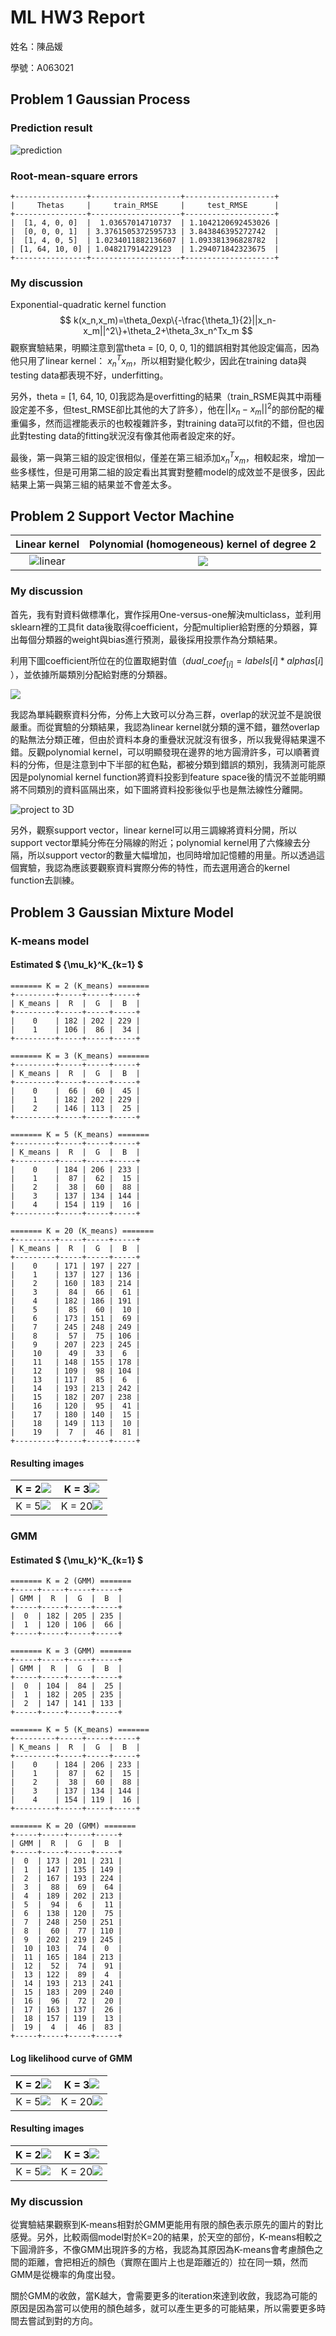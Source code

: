 # ML HW3 Report

姓名：陳品媛

學號：A063021

## Problem 1 Gaussian Process

### Prediction result

![prediction](/home/pinyuan/Documents/ML/hw/hw3/[2018]ML_HW3/problem1/prediction.png)

###  Root-mean-square errors

```
+----------------+--------------------+--------------------+
|     Thetas     |     train_RMSE     |     test_RMSE      |
+----------------+--------------------+--------------------+
|  [1, 4, 0, 0]  |  1.03657014710737  | 1.1042120692453026 |
|  [0, 0, 0, 1]  | 3.3761505372595733 | 3.843846395272742  |
|  [1, 4, 0, 5]  | 1.0234011882136607 | 1.093381396828782  |
| [1, 64, 10, 0] | 1.048217914229123  | 1.294071842323675  |
+----------------+--------------------+--------------------+
```

### My discussion

Exponential-quadratic kernel function
$$
k(x_n,x_m)=\theta_0exp\{-\frac{\theta_1}{2}||x_n-x_m||^2\}+\theta_2+\theta_3x_n^Tx_m 
$$
觀察實驗結果，明顯注意到當theta = [0, 0, 0, 1]的錯誤相對其他設定偏高，因為他只用了linear kernel： $x_n^Tx_m$，所以相對變化較少，因此在training data與testing data都表現不好，underfitting。

另外，theta = [1, 64, 10, 0]我認為是overfitting的結果（train_RSME與其中兩種設定差不多，但test_RMSE卻比其他的大了許多），他在$||x_n-x_m||^2$的部份配的權重偏多，然而這裡能表示的也較複雜許多，對training data可以fit的不錯，但也因此對testing data的fitting狀況沒有像其他兩者設定來的好。

最後，第一與第三組的設定很相似，僅差在第三組添加$x_n^Tx_m​$，相較起來，增加一些多樣性，但是可用第二組的設定看出其實對整體model的成效並不是很多，因此結果上第一與第三組的結果並不會差太多。



## Problem 2 Support Vector Machine

|                        Linear kernel                         |         Polynomial (homogeneous) kernel of degree 2          |
| :----------------------------------------------------------: | :----------------------------------------------------------: |
| ![linear](/home/pinyuan/Documents/ML/hw/hw3/[2018]ML_HW3/problem2/linear.png) | ![](/home/pinyuan/Documents/ML/hw/hw3/[2018]ML_HW3/problem2/poly.png) |

### My discussion

首先，我有對資料做標準化，實作採用One-versus-one解決multiclass，並利用sklearn裡的工具fit data後取得coefficient，分配multiplier給對應的分類器，算出每個分類器的weight與bias進行預測，最後採用投票作為分類結果。

利用下圖coefficient所位在的位置取絕對值（$dual\_coef_[i] = labels[i] * alphas[i]$ ），並依據所屬類別分配給對應的分類器。

![](https://i.imgur.com/BUT6J6R.png)



我認為單純觀察資料分佈，分佈上大致可以分為三群，overlap的狀況並不是說很嚴重。而從實驗的分類結果，我認為Iinear kernel就分類的還不錯，雖然overlap的點無法分類正確，但由於資料本身的重疊狀況就沒有很多，所以我覺得結果還不錯。反觀polynomial kernel，可以明顯發現在邊界的地方圓滑許多，可以順著資料的分佈，但是注意到中下半部的紅色點，都被分類到錯誤的類別，我猜測可能原因是polynomial kernel function將資料投影到feature space後的情況不並能明顯將不同類別的資料區隔出來，如下圖將資料投影後似乎也是無法線性分離開。

![project to 3D](/home/pinyuan/Documents/ML/hw/hw3/[2018]ML_HW3/problem2/project3d.png)



另外，觀察support vector，linear kernel可以用三調線將資料分開，所以support vector單純分佈在分隔線的附近；polynomial kernel用了六條線去分隔，所以support vector的數量大幅增加，也同時增加記憶體的用量。所以透過這個實驗，我認為應該要觀察資料實際分佈的特性，而去選用適合的kernel function去訓練。



## Problem 3 Gaussian Mixture Model

### K-means model

#### Estimated $ \{\mu_k\}^K_{k=1} $

```
======= K = 2 (K_means) =======
+---------+-----+-----+-----+
| K_means |  R  |  G  |  B  |
+---------+-----+-----+-----+
|    0    | 182 | 202 | 229 |
|    1    | 106 |  86 |  34 |
+---------+-----+-----+-----+

======= K = 3 (K_means) =======
+---------+-----+-----+-----+
| K_means |  R  |  G  |  B  |
+---------+-----+-----+-----+
|    0    |  66 |  60 |  45 |
|    1    | 182 | 202 | 229 |
|    2    | 146 | 113 |  25 |
+---------+-----+-----+-----+

======= K = 5 (K_means) =======
+---------+-----+-----+-----+
| K_means |  R  |  G  |  B  |
+---------+-----+-----+-----+
|    0    | 184 | 206 | 233 |
|    1    |  87 |  62 |  15 |
|    2    |  38 |  60 |  88 |
|    3    | 137 | 134 | 144 |
|    4    | 154 | 119 |  16 |
+---------+-----+-----+-----+

======= K = 20 (K_means) =======
+---------+-----+-----+-----+
| K_means |  R  |  G  |  B  |
+---------+-----+-----+-----+
|    0    | 171 | 197 | 227 |
|    1    | 137 | 127 | 136 |
|    2    | 160 | 183 | 214 |
|    3    |  84 |  66 |  61 |
|    4    | 182 | 186 | 191 |
|    5    |  85 |  60 |  10 |
|    6    | 173 | 151 |  69 |
|    7    | 245 | 248 | 249 |
|    8    |  57 |  75 | 106 |
|    9    | 207 | 223 | 245 |
|    10   |  49 |  33 |  6  |
|    11   | 148 | 155 | 178 |
|    12   | 109 |  98 | 104 |
|    13   | 117 |  85 |  6  |
|    14   | 193 | 213 | 242 |
|    15   | 182 | 207 | 238 |
|    16   | 120 |  95 |  41 |
|    17   | 180 | 140 |  15 |
|    18   | 149 | 113 |  10 |
|    19   |  7  |  46 |  81 |
+---------+-----+-----+-----+
```



#### Resulting images

| K = 2![](/home/pinyuan/Documents/ML/hw/hw3/[2018]ML_HW3/problem3/images/K_means2.png) | K = 3![](/home/pinyuan/Documents/ML/hw/hw3/[2018]ML_HW3/problem3/images/K_means3.png) |
| :----------------------------------------------------------: | :----------------------------------------------------------: |
| K = 5![](/home/pinyuan/Documents/ML/hw/hw3/[2018]ML_HW3/problem3/images/K_means5.png) | K = 20![](/home/pinyuan/Documents/ML/hw/hw3/[2018]ML_HW3/problem3/images/K_means20.png) |

### GMM

#### Estimated $ \{\mu_k\}^K_{k=1} $

```
======= K = 2 (GMM) =======
+-----+-----+-----+-----+
| GMM |  R  |  G  |  B  |
+-----+-----+-----+-----+
|  0  | 182 | 205 | 235 |
|  1  | 120 | 106 |  66 |
+-----+-----+-----+-----+

======= K = 3 (GMM) =======
+-----+-----+-----+-----+
| GMM |  R  |  G  |  B  |
+-----+-----+-----+-----+
|  0  | 104 |  84 |  25 |
|  1  | 182 | 205 | 235 |
|  2  | 147 | 141 | 133 |
+-----+-----+-----+-----+

======= K = 5 (K_means) =======
+---------+-----+-----+-----+
| K_means |  R  |  G  |  B  |
+---------+-----+-----+-----+
|    0    | 184 | 206 | 233 |
|    1    |  87 |  62 |  15 |
|    2    |  38 |  60 |  88 |
|    3    | 137 | 134 | 144 |
|    4    | 154 | 119 |  16 |
+---------+-----+-----+-----+

======= K = 20 (GMM) =======
+-----+-----+-----+-----+
| GMM |  R  |  G  |  B  |
+-----+-----+-----+-----+
|  0  | 173 | 201 | 231 |
|  1  | 147 | 135 | 149 |
|  2  | 167 | 193 | 224 |
|  3  |  88 |  69 |  64 |
|  4  | 189 | 202 | 213 |
|  5  |  94 |  6  |  11 |
|  6  | 138 | 120 |  75 |
|  7  | 248 | 250 | 251 |
|  8  |  60 |  77 | 110 |
|  9  | 202 | 219 | 245 |
|  10 | 103 |  74 |  0  |
|  11 | 165 | 184 | 213 |
|  12 |  52 |  74 |  91 |
|  13 | 122 |  89 |  4  |
|  14 | 193 | 213 | 241 |
|  15 | 183 | 209 | 240 |
|  16 |  96 |  72 |  20 |
|  17 | 163 | 137 |  26 |
|  18 | 157 | 119 |  13 |
|  19 |  4  |  46 |  83 |
+-----+-----+-----+-----+
```

#### Log likelihood curve of GMM

| K = 2![](/home/pinyuan/Documents/ML/hw/hw3/[2018]ML_HW3/problem3/images/log_likelihood_2.png) | K = 3![](/home/pinyuan/Documents/ML/hw/hw3/[2018]ML_HW3/problem3/images/log_likelihood_3.png) |
| :----------------------------------------------------------: | :----------------------------------------------------------: |
| K = 5![](/home/pinyuan/Documents/ML/hw/hw3/[2018]ML_HW3/problem3/images/log_likelihood_5.png) | K = 20![](/home/pinyuan/Documents/ML/hw/hw3/[2018]ML_HW3/problem3/images/log_likelihood_20.png) |

#### Resulting images

| K = 2![](/home/pinyuan/Documents/ML/hw/hw3/[2018]ML_HW3/problem3/images/GMM2.png) | K = 3![](/home/pinyuan/Documents/ML/hw/hw3/[2018]ML_HW3/problem3/images/GMM3.png) |
| :----------------------------------------------------------: | :----------------------------------------------------------: |
| K = 5![](/home/pinyuan/Documents/ML/hw/hw3/[2018]ML_HW3/problem3/images/GMM5.png) | K = 20![](/home/pinyuan/Documents/ML/hw/hw3/[2018]ML_HW3/problem3/images/GMM20.png) |

### My discussion

從實驗結果觀察到K-means相對於GMM更能用有限的顏色表示原先的圖片的對比感覺。另外，比較兩個model對於K=20的結果，於天空的部份，K-means相較之下圓滑許多，不像GMM出現許多的方格，我認為其原因為K-means會考慮顏色之間的距離，會把相近的顏色（實際在圖片上也是距離近的）拉在同一類，然而GMM是從機率的角度出發。

關於GMM的收斂，當K越大，會需要更多的iteration來達到收斂，我認為可能的原因是因為當可以使用的顏色越多，就可以產生更多的可能結果，所以需要更多時間去嘗試到對的方向。

